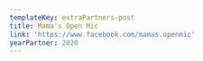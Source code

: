 ```yaml
---
templateKey: extraPartners-post
title: Mama's Open Mic
link: 'https://www.facebook.com/mamas.openmic'
yearPartner: 2020
---
```

